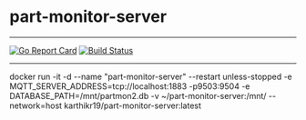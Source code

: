 # part-monitor-server
_________________

[![Go Report Card](https://goreportcard.com/badge/github.com/zencrust/part-monitor-server)](https://goreportcard.com/report/github.com/zencrust/part-monitor-server)
[![Build Status](https://dev.azure.com/automationkarthik/partalarm/_apis/build/status/zencrust.part-monitor-server?branchName=master)](https://dev.azure.com/automationkarthik/partalarm/_build/latest?definitionId=11&branchName=master)
_________________
docker run -it -d --name "part-monitor-server" --restart unless-stopped -e MQTT_SERVER_ADDRESS=tcp://localhost:1883 -p9503:9504 -e DATABASE_PATH=/mnt/partmon2.db -v ~/part-monitor-server:/mnt/ --network=host karthikr19/part-monitor-server:latest
